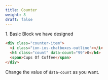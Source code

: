 ```yaml
---
title: Counter
weight: 8
draft: false
---
```


1\. Basic Block we have designed  
```html 
<div class="counter-item">
  <i class="ion-ios-chatboxes-outline"></i>
  <h4 class="count" data-count="99">0</h4>
  <span>Cups Of Coffee</span>
</div>
```
Change the value of `data-count` as you want.